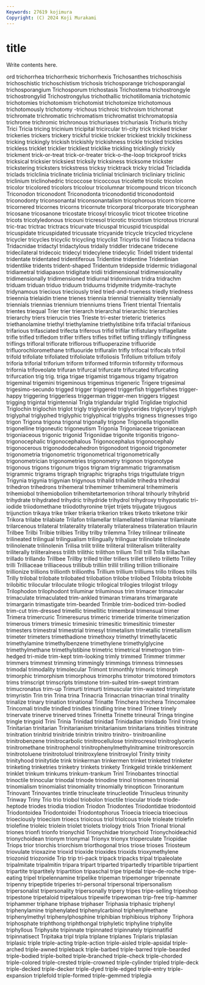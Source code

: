 ```yaml
---
Keywords: 27619 kojimura
Copyright: (C) 2024 Koji Murakami
---
```


# title

Write contents here.



ord trichorrhea
trichorrhexic trichorrhexis Trichosanthes trichoschisis trichoschistic trichoschistism trichosis trichosporange trichosporangial trichosporangium
Trichosporum trichostasis Trichostema trichostrongyle trichostrongylid Trichostrongylus trichothallic trichotillomania trichotomic trichotomies
trichotomism trichotomist trichotomize trichotomous trichotomously trichotomy -trichous trichroic trichroism trichromat
trichromate trichromatic trichromatism trichromatist trichromatopsia trichrome trichromic trichronous trichuriases trichuriasis
Trichuris trichy Trici Tricia tricing tricinium tricipital tricircular tri-city trick
tricked tricker trickeries trickers trickery trickful trickie trickier trickiest trickily
trickiness tricking trickingly trickish trickishly trickishness trickle trickled trickles trickless
tricklet tricklier trickliest tricklike trickling tricklingly trickly trickment trick-or-treat trick-or-treater
trick-o-the-loop trickproof tricks tricksical tricksier tricksiest tricksily tricksiness tricksome trickster
trickstering tricksters trickstress tricksy tricktrack tricky triclad Tricladida triclads triclclinia
triclinate triclinia triclinial tricliniarch tricliniary triclinic triclinium triclinohedric tricoccose tricoccous
tricolette tricolic tricolon tricolor tricolored tricolors tricolour tricolumnar tricompound tricon
triconch Triconodon triconodont Triconodonta triconodontid triconodontoid triconodonty triconsonantal triconsonantalism tricophorous
tricorn tricorne tricornered tricornes tricorns tricornute tricorporal tricorporate tricoryphean tricosane
tricosanone tricostate tricosyl tricosylic tricot tricotee tricotine tricots tricotyledonous tricouni
tricresol tricrotic tricrotism tricrotous tricrural tric-trac trictrac trictracs tricurvate tricuspal
tricuspid tricuspidal tricuspidate tricuspidated tricussate tricyanide tricycle tricycled tricyclene tricycler
tricycles tricyclic tricycling tricyclist Tricyrtis trid Tridacna tridacna Tridacnidae tridactyl
tridactylous tridaily triddler tridecane tridecene tridecilateral tridecoic tridecyl tridecylene tridecylic
Tridell trident tridental tridentate tridentated tridentiferous Tridentine tridentine Tridentinian tridentlike
tridents trident-shaped Tridentum tridepside tridermic tridiagonal tridiametral tridiapason tridigitate tridii
tridimensional tridimensionality tridimensionally tridimensioned tridiurnal tridominium tridra tridrachm triduam triduan
triduo triduum triduums tridymite tridymite-trachyte tridynamous triecious trieciously tried tried-and-trueness
triedly triedness trieennia trielaidin triene trienes triennia triennial trienniality triennially
triennials triennias triennium trienniums triens Trient triental Trientalis trientes triequal
Trier trier trierarch trierarchal trierarchic trierarchies trierarchy triers trierucin tries
Trieste tri-ester trieteric trieterics triethanolamine triethyl triethylamine triethylstibine trifa trifacial
trifanious trifarious trifasciated trifecta triferous trifid trifilar trifistulary triflagellate trifle
trifled trifledom trifler triflers trifles triflet trifling triflingly triflingness triflings
trifloral triflorate triflorous trifluoperazine trifluoride trifluorochloromethane trifluouride trifluralin trifly trifocal
trifocals trifoil trifold trifoliate trifoliated trifoliolate trifoliosis Trifolium trifolium trifoly
triforia triforial triforium triform triformed triformin triformity triformous trifornia trifoveolate
trifuran trifurcal trifurcate trifurcated trifurcating trifurcation trig trig. triga trigae
trigamist trigamous trigamy trigatron trigeminal trigemini trigeminous trigeminus trigeneric Trigere
trigesimal trigesimo-secundo trigged trigger triggered triggerfish triggerfishes trigger-happy triggering triggerless
triggerman trigger-men triggers triggest trigging trigintal trigintennial Trigla triglandular triglid
Triglidae triglochid Triglochin triglochin triglot trigly triglyceride triglycerides triglyceryl triglyph
triglyphal triglyphed triglyphic triglyphical triglyphs trigness trignesses trigo trigon Trigona
trigona trigonal trigonally trigone Trigonella trigonellin trigonelline trigoneutic trigoneutism Trigonia
Trigoniaceae trigoniacean trigoniaceous trigonic trigonid Trigoniidae trigonite trigonitis trigono- trigonocephalic
trigonocephalous Trigonocephalus trigonocephaly trigonocerous trigonododecahedron trigonodont trigonoid trigonometer trigonometria trigonometric
trigonometrical trigonometrically trigonometrician trigonometries trigonometry trigonon trigonotype trigonous trigons trigonum
trigos trigram trigrammatic trigrammatism trigrammic trigrams trigraph trigraphic trigraphs trigs
triguttulate trigyn Trigynia trigynia trigynian trigynous trihalid trihalide trihedra trihedral
trihedron trihedrons trihemeral trihemimer trihemimeral trihemimeris trihemiobol trihemiobolion trihemitetartemorion trihoral
trihourly trihybrid trihydrate trihydrated trihydric trihydride trihydrol trihydroxy trihypostatic tri-iodide
triiodomethane triiodothyronine trijet trijets trijugate trijugous trijunction trikaya trike triker
trikeria trikerion trikes triketo triketone trikir Trikora trilabe trilabiate Trilafon
trilamellar trilamellated trilaminar trilaminate trilarcenous trilateral trilaterality trilaterally trilateralness trilateration
trilaurin Trilbee Trilbi Trilbie trilbies Trilby trilby trilemma Triley trilinear
trilineate trilineated trilingual trilingualism trilingually trilinguar trilinolate trilinoleate trilinolenate trilinolenin
Trilisa trilit trilite triliteral triliteralism triliterality triliterally triliteralness trilith trilithic
trilithon trilium Trill trill Trilla trillachan trillado trillando Trillbee Trillby
trilled triller trillers trillet trilleto trilletto Trilley trilli Trilliaceae trilliaceous
trillibub trilliin trillil trilling trillion trillionaire trillionize trillions trillionth trillionths
Trillium trillium trilliums trillo trilloes trills Trilly trilobal trilobate trilobated
trilobation trilobe trilobed Trilobita trilobite trilobitic trilocular triloculate trilogic trilogical
trilogies trilogist trilogy Trilophodon trilophodont triluminar triluminous trim trimacer trimacular
trimaculate trimaculated trim-ankled trimaran trimarans trimargarate trimargarin trimastigate trim-bearded Trimble
trim-bodiced trim-bodied trim-cut trim-dressed trimellic trimellitic trimembral trimensual trimer Trimera
trimercuric Trimeresurus trimeric trimeride trimerite trimerization trimerous trimers trimesic trimesinic
trimesitic trimesitinic trimester trimesters trimestral trimestrial trimesyl trimetalism trimetallic trimetallism
trimeter trimeters trimethadione trimethoxy trimethyl trimethylacetic trimethylamine trimethylbenzene trimethylene trimethylglycine
trimethylmethane trimethylstibine trimetric trimetrical trimetrogon trim-hedged tri-mide trim-kept trim-looking trimly
trimmed Trimmer trimmer trimmers trimmest trimming trimmingly trimmings trimness trimnesses
trimodal trimodality trimolecular Trimont trimonthly trimoric trimorph trimorphic trimorphism trimorphous
trimorphs trimotor trimotored trimotors trims trimscript trimscripts trimstone trim-suited trim-swept
trimtram trimucronatus trim-up Trimurti trimurti trimuscular trim-waisted trimyristate trimyristin Trin
trin Trina trina Trinacria Trinacrian trinacrian trinal trinality trinalize trinary
trination trinational Trinatte Trinchera trinchera Trincomalee Trincomali trindle trindled trindles
trindling trine trined Trinee trinely trinervate trinerve trinerved trines Trinetta
Trinette trineural Tringa tringine tringle tringoid Trini Trinia Trinidad trinidad
Trinidadian trinidado Trinil trining Trinitarian trinitarian Trinitarianism trinitarianism trinitarians trinities
trinitrate trinitration trinitrid trinitride trinitrin trinitro trinitro- trinitroaniline trinitrobenzene trinitrocarbolic
trinitrocellulose trinitrocresol trinitroglycerin trinitromethane trinitrophenol trinitrophenylmethylnitramine trinitroresorcin trinitrotoluene trinitrotoluol trinitroxylene
trinitroxylol Trinity trinity trinityhood trinitytide trink trinkerman trinkermen trinket trinketed
trinketer trinketing trinketries trinketry trinkets trinkety Trinkgeld trinkle trinklement trinklet
trinkum trinkums trinkum-trankum Trinl Trinobantes trinoctial trinoctile trinocular trinodal trinode
trinodine trinol trinomen trinomial trinomialism trinomialist trinomiality trinomially trinopticon Trinorantum
Trinovant Trinovantes trintle trinucleate trinucleotide Trinucleus trinunity Trinway Triny Trio
trio triobol triobolon trioctile triocular triode triode-heptode triodes triodia triodion
Triodon Triodontes Triodontidae triodontoid Triodontoidea Triodontoidei Triodontophorus Trioecia trioecia trioecious
trioeciously trioecism trioecs trioicous triol triolcous triole trioleate triolefin triolefine
trioleic triolein triolet triolets triology triols Trion Trional trional triones
trionfi trionfo trionychid Trionychidae trionychoid Trionychoideachid trionychoidean trionym trionymal Trionyx
trionyx trioperculate Triopidae Triops trior triorchis triorchism triorthogonal trios triose
trioses Triosteum triovulate trioxazine trioxid trioxide trioxides trioxids trioxymethylene triozonid
triozonide Trip trip tri-pack tripack tripacks tripal tripaleolate tripalmitate tripalmitin
tripara tripart triparted tripartedly tripartible tripartient tripartite tripartitely tripartition tripaschal
tripe tripedal tripe-de-roche tripe-eating tripel tripelennamine tripelike tripeman tripemonger tripennate
tripenny tripeptide triperies tri-personal tripersonal tripersonalism tripersonalist tripersonality tripersonally tripery
tripes tripe-selling tripeshop tripestone tripetaloid tripetalous tripewife tripewoman trip-free trip-hammer
triphammer triphane triphase triphaser Triphasia triphasic triphenyl triphenylamine triphenylated triphenylcarbinol
triphenylmethane triphenylmethyl triphenylphosphine triphibian triphibious triphony Triphora triphosphate triphthong triphthongal
triphyletic triphyline triphylite triphyllous Triphysite tripinnate tripinnated tripinnately tripinnatifid tripinnatisect
Tripitaka tripl tripla triplane triplanes Triplaris triplasian triplasic triple triple-acting
triple-action triple-aisled triple-apsidal triple-arched triple-awned tripleback triple-barbed triple-barred triple-bearded triple-bodied
triple-bolted triple-branched triple-check triple-chorded triple-colored triple-crested triple-crowned triple-cylinder tripled triple-deck
triple-decked triple-decker triple-dyed triple-edged triple-entry triple-expansion triplefold triple-formed triple-gemmed triplegia
